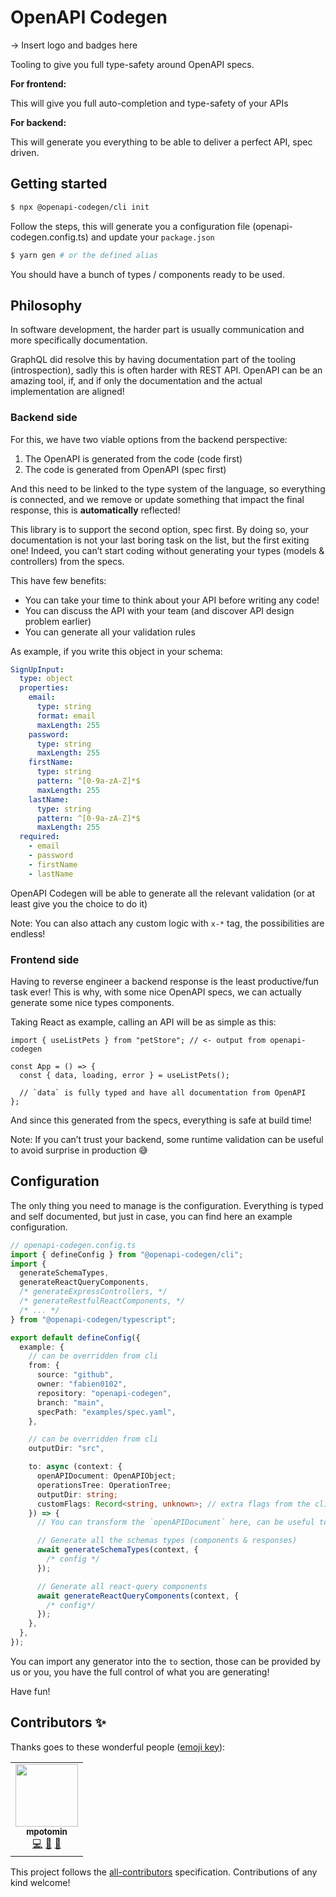 # OpenAPI Codegen

-> Insert logo and badges here

Tooling to give you full type-safety around OpenAPI specs.

**For frontend:**

This will give you full auto-completion and type-safety of your APIs

**For backend:**

This will generate you everything to be able to deliver a perfect API, spec driven.

## Getting started

```bash
$ npx @openapi-codegen/cli init
```

Follow the steps, this will generate you a configuration file (openapi-codegen.config.ts) and update your `package.json`

```bash
$ yarn gen # or the defined alias
```

You should have a bunch of types / components ready to be used.

## Philosophy

In software development, the harder part is usually communication and more specifically documentation.

GraphQL did resolve this by having documentation part of the tooling (introspection), sadly this is often harder with REST API. OpenAPI can be an amazing tool, if, and if only the documentation and the actual implementation are aligned!

### Backend side

For this, we have two viable options from the backend perspective:

1. The OpenAPI is generated from the code (code first)
2. The code is generated from OpenAPI (spec first)

And this need to be linked to the type system of the language, so everything is connected, and we remove or update something that impact the final response, this is **automatically** reflected!

This library is to support the second option, spec first. By doing so, your documentation is not your last boring task on the list, but the first exiting one! Indeed, you can’t start coding without generating your types (models & controllers) from the specs.

This have few benefits:

- You can take your time to think about your API before writing any code!
- You can discuss the API with your team (and discover API design problem earlier)
- You can generate all your validation rules

As example, if you write this object in your schema:

```yaml
SignUpInput:
  type: object
  properties:
    email:
      type: string
      format: email
      maxLength: 255
    password:
      type: string
      maxLength: 255
    firstName:
      type: string
      pattern: ^[0-9a-zA-Z]*$
      maxLength: 255
    lastName:
      type: string
      pattern: ^[0-9a-zA-Z]*$
      maxLength: 255
  required:
    - email
    - password
    - firstName
    - lastName
```

OpenAPI Codegen will be able to generate all the relevant validation (or at least give you the choice to do it)

Note: You can also attach any custom logic with `x-*` tag, the possibilities are endless!

### Frontend side

Having to reverse engineer a backend response is the least productive/fun task ever! This is why, with some nice OpenAPI specs, we can actually generate some nice types components.

Taking React as example, calling an API will be as simple as this:

```tsx
import { useListPets } from "petStore"; // <- output from openapi-codegen

const App = () => {
  const { data, loading, error } = useListPets();

  // `data` is fully typed and have all documentation from OpenAPI
};
```

And since this generated from the specs, everything is safe at build time!

Note: If you can’t trust your backend, some runtime validation can be useful to avoid surprise in production 😅

## Configuration

The only thing you need to manage is the configuration.
Everything is typed and self documented, but just in case, you can find here an example configuration.

```ts
// openapi-codegen.config.ts
import { defineConfig } from "@openapi-codegen/cli";
import {
  generateSchemaTypes,
  generateReactQueryComponents,
  /* generateExpressControllers, */
  /* generateRestfulReactComponents, */
  /* ... */
} from "@openapi-codegen/typescript";

export default defineConfig({
  example: {
    // can be overridden from cli
    from: {
      source: "github",
      owner: "fabien0102",
      repository: "openapi-codegen",
      branch: "main",
      specPath: "examples/spec.yaml",
    },

    // can be overridden from cli
    outputDir: "src",

    to: async (context: {
      openAPIDocument: OpenAPIObject;
      operationsTree: OperationTree;
      outputDir: string;
      customFlags: Record<string, unknown>; // extra flags from the cli
    }) => {
      // You can transform the `openAPIDocument` here, can be useful to remove internal routes or fixing some known issues in the specs ;)

      // Generate all the schemas types (components & responses)
      await generateSchemaTypes(context, {
        /* config */
      });

      // Generate all react-query components
      await generateReactQueryComponents(context, {
        /* config*/
      });
    },
  },
});
```

You can import any generator into the `to` section, those can be provided by us or you, you have the full control of what you are generating!

Have fun!

## Contributors ✨

Thanks goes to these wonderful people ([emoji key](https://allcontributors.org/docs/en/emoji-key)):

<!-- ALL-CONTRIBUTORS-LIST:START - Do not remove or modify this section -->
<!-- prettier-ignore-start -->
<!-- markdownlint-disable -->
<table>
  <tr>
    <td align="center"><a href="https://github.com/mpotomin"><img src="https://avatars.githubusercontent.com/u/639406?v=4?s=100" width="100px;" alt=""/><br /><sub><b>mpotomin</b></sub></a><br /><a href="https://github.com/fabien0102/openapi-codegen/commits?author=mpotomin" title="Code">💻</a> <a href="#ideas-mpotomin" title="Ideas, Planning, & Feedback">🤔</a> <a href="https://github.com/fabien0102/openapi-codegen/pulls?q=is%3Apr+reviewed-by%3Ampotomin" title="Reviewed Pull Requests">👀</a></td>
  </tr>
</table>

<!-- markdownlint-restore -->
<!-- prettier-ignore-end -->

<!-- ALL-CONTRIBUTORS-LIST:END -->

This project follows the [all-contributors](https://github.com/all-contributors/all-contributors) specification. Contributions of any kind welcome!
